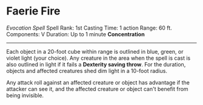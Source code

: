 # Faerie Fire
*Evocation Spell*
Spell Rank: 1st
Casting Time: 1 action
Range: 60 ft.
Components: V
Duration: Up to 1 minute
**Concentration**

---

Each object in a 20-foot cube within range is outlined in blue, green, or violet light (your choice). Any creature in the area when the spell is cast is also outlined in light if it fails a **Dexterity saving throw**. For the duration, objects and affected creatures shed dim light in a 10-foot radius.

Any attack roll against an affected creature or object has advantage if the attacker can see it, and the affected creature or object can't benefit from being invisible.